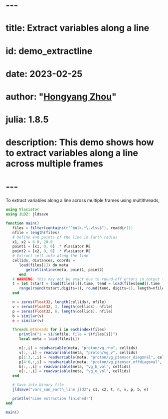 # ---
# title: Extract variables along a line
# id: demo_extractline
# date: 2023-02-25
# author: "[Hongyang Zhou](https://github.com/henry2004y)"
# julia: 1.8.5
# description: This demo shows how to extract variables along a line across multiple frames
# ---

To extract variables along a line across multiple frames using multithreads,
```julia
using Vlasiator
using JLD2: jldsave

function main()
   files = filter(contains(r"^bulk.*\.vlsv$"), readdir())
   nfile = length(files)
   # Define end points of the line in Earth radius
   x1, x2 = 6.0, 20.0
   point1 = [x1, 0, 0] .* Vlasiator.RE
   point2 = [x2, 0, 0] .* Vlasiator.RE
   # Extract cell info along the line
   cellids, distances, coords =
      load(files[1]) do meta
         getcellinline(meta, point1, point2)
      end
   # WARNING: this may not be exact due to round-off errors in output time stamps!
   t = let tstart = load(files[1]).time, tend = load(files[end]).time
      range(round(tstart,digits=1), round(tend, digits=1), length=nfile)
   end

   n = zeros(Float32, length(cellids), nfile)
   v = zeros(Float32, 3, length(cellids), nfile)
   p = zeros(Float32, 6, length(cellids), nfile)
   b = similar(v)
   e = similar(v)

   Threads.@threads for i in eachindex(files)
      println("i = $i/$nfile, file = $(files[i])")
      local meta = load(files[i])

      n[:,i] = readvariable(meta, "proton/vg_rho", cellids)
      v[:,:,i] = readvariable(meta, "proton/vg_v", cellids)
      p[1:3,:,i] = readvariable(meta, "proton/vg_ptensor_diagonal", cellids)
      p[4:6,:,i] = readvariable(meta, "proton/vg_ptensor_offdiagonal", cellids)
      b[:,:,i] = readvariable(meta, "vg_b_vol", cellids)
      e[:,:,i] = readvariable(meta, "vg_e_vol", cellids)
   end

   # Save into binary file
   jldsave("vars_sun_earth_line.jld2"; x1, x2, t, n, v, p, b, e)

   println("Line extraction finished!")
end

main()
```
